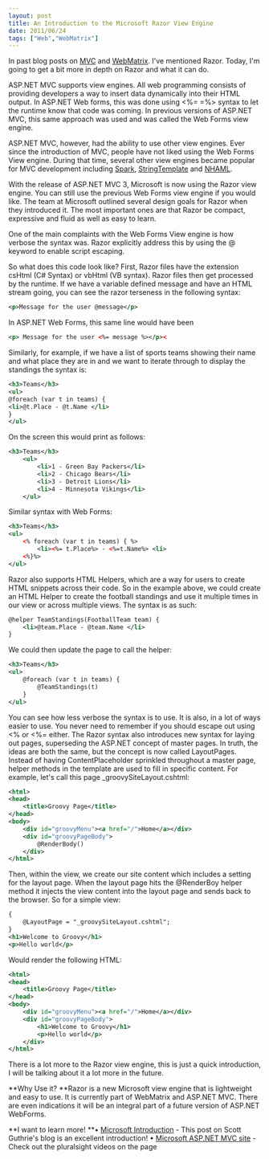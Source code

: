 ```yaml
---
layout: post
title: An Introduction to the Microsoft Razor View Engine
date: 2011/06/24
tags: ["Web","WebMatrix"]
---
```


In past blog posts on [MVC](http://www.jptacek.com/2011/06/comparing-asp-net-mvc-and-web-forms/) 
and [WebMatrix](http://www.jptacek.com/2011/06/webmatrix-proves-an-excellent-tool-for-creating-small-sites-quickly/). 
I've mentioned Razor. Today, I'm going to get a bit more in depth on Razor and what it can do.

ASP.NET MVC supports view engines. All web programming consists of providing developers a way to insert 
data dynamically into their HTML output. In ASP.NET Web forms, this was done using <%= =%> syntax to let 
the runtime know that code was coming. In previous versions of ASP.NET MVC, this same approach was 
used and was called the Web Forms view engine.

ASP.NET MVC, however, had the ability to use other view engines. Ever since the introduction of MVC, 
people have not liked using the Web Forms View engine. During that time, several other view engines 
became popular for MVC development including [Spark](http://sparkviewengine.com/), 
[StringTemplate](http://code.google.com/p/string-template-view-engine-mvc/) and 
[NHAML](http://code.google.com/p/nhaml/).

With the release of ASP.NET MVC 3, Microsoft is now using the Razor view engine. You can still use the 
previous Web Forms view engine if you would like. The team at Microsoft outlined several design goals for 
Razor when they introduced it. The most important ones are that Razor be compact, expressive and 
fluid as well as easy to learn.

One of the main complaints with the Web Forms View engine is how verbose the syntax was. 
Razor explicitly address this by using the @ keyword to enable script escaping.

So what does this code look like? First, Razor files have the extension csHtml (C# Syntax) or 
vbHtml (VB syntax). Razor files then get processed by the runtime. If we have a variable defined 
message and have an HTML stream going, you can see the razor terseness in the following syntax:

```xml
<p>Message for the user @message</p>
```

In ASP.NET Web Forms, this same line would have been
```xml
<p> Message for the user <%= message %></p><
```

Similarly, for example, if we have a list of sports teams showing their name and what place they are in and we want to iterate through to display the standings the syntax is:

```xml
<h3>Teams</h3>
<ul>
@foreach (var t in teams) {
<li>@t.Place - @t.Name </li>
}
</ul>
```

On the screen this would print as follows:
```xml
<h3>Teams</h3>
    <ul>
        <li>1 - Green Bay Packers</li>
        <li>2 - Chicago Bears</li>
        <li>3 - Detroit Lions</li>
        <li>4 - Minnesota Vikings</li>
    </ul>
```

Similar syntax with Web Forms:
```xml
<h3>Teams</h3>
<ul>
    <% foreach (var t in teams) { %>
        <li><%= t.Place%> - <%=t.Name%> <li>
    <%}%>
</ul>
```

Razor also supports HTML Helpers, which are a way for users to create HTML snippets across their code. So in the example above, we could create an HTML Helper to create the football standings and use it multiple times in our view or across multiple views. The syntax is as such:
```xml
@helper TeamStandings(FootballTeam team) {
    <li>@team.Place - @team.Name </li>
}
```

We could then update the page to call the helper:
```xml
<h3>Teams</h3>
<ul>
    @foreach (var t in teams) {
        @TeamStandings(t)
    }
</ul>
```

You can see how less verbose the syntax is to use. It is also, in a lot of ways easier to use. You never need to remember if you should escape out using <% or <%= either. The Razor syntax also introduces new syntax for laying out pages, superseding the ASP.NET concept of master pages. In truth, the ideas are both the same, but the concept is now called LayoutPages. Instead of having ContentPlaceholder sprinkled throughout a master page, helper methods in the template are used to fill in specific content. For example, let's call this page _groovySiteLayout.cshtml:
```xml
<html>
<head>
    <title>Groovy Page</title>
</head>
<body>
    <div id="groovyMenu"><a href="/">Home</a></div>
    <div id="groovyPageBody">
        @RenderBody()
    </div>
</html>
```

Then, within the view, we create our site content which includes a setting for the layout page. When the layout page hits the @RenderBoy helper method it injects the view content into the layout page and sends back to the browser.
So for a simple view:
```xml
{
    @LayoutPage = "_groovySiteLayout.cshtml";
}
<h1>Welcome to Groovy</h1>
<p>Hello world</p>
```

Would render the following HTML:
```xml
<html>
<head>
    <title>Groovy Page</title>
</head>
<body>
    <div id="groovyMenu"><a href="/">Home</a></div>
    <div id="groovyPageBody">
        <h1>Welcome to Groovy</h1>
        <p>Hello world</p>
    </div>
</html>
```

There is a lot more to the Razor view engine, this is just a quick introduction, 
I will be talking about it a lot more in the future.

**Why Use it?
**Razor is a new Microsoft view engine that is lightweight and easy to use. 
It is currently part of WebMatrix and ASP.NET MVC. There are even indications it will be an integral part of a future version of ASP.NET WebForms.

**I want to learn more!
**• [Microsoft Introduction](http://weblogs.asp.net/scottgu/archive/2010/07/02/introducing-razor.aspx) - This post on Scott Guthrie's blog is an excellent introduction!
• [Microsoft ASP.NET MVC site](http://www.asp.net/mvc) - Check out the pluralsight videos on the page

